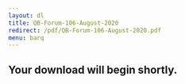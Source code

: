 ```yaml
---
layout: dl
title: QB-Forum-106-August-2020
redirect: /pdf/QB-Forum-106-August-2020.pdf
menu: barq
---
```

## Your download will begin shortly.

